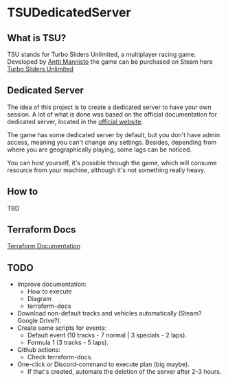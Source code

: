 # TSUDedicatedServer

## What is TSU?

TSU stands for Turbo Sliders Unlimited, a multiplayer racing game. Developed by
[Antti Mannisto](https://store.steampowered.com/search/?developer=Antti%20Mannisto)
the game can be purchased on Steam here
[Turbo Sliders Unlimited](https://store.steampowered.com/app/1478340/Turbo_Sliders_Unlimited/)

## Dedicated Server

The idea of this project is to create a dedicated server to have your own
session. A lot of what is done was based on the official documentation for
dedicated server, located in the
[official website](https://www.turbosliders.com/help/dedicated-servers).

The game has some dedicated server by default, but you don't have admin access,
meaning you can't change any settings. Besides, depending from where you are
geographically playing, some lags can be noticed.

You can host yourself, it's possible through the game, which will consume
resource from your machine, although it's not something really heavy.

## How to

TBD

## Terraform Docs

[Terraform Documentation](./TFDOCS.md)

## TODO

- Improve documentation:
  - How to execute
  - Diagram
  - terraform-docs
- Download non-default tracks and vehicles automatically (Steam? Google Drive?).
- Create some scripts for events:
  - Default event (10 tracks - 7 normal | 3 specials - 2 laps).
  - Formula 1 (3 tracks - 5 laps).
- Github actions:
  - Check terraform-docs.
- One-click or Discord-command to execute plan (big maybe).
  - If that's created, automate the deletion of the server after 2-3 hours.
